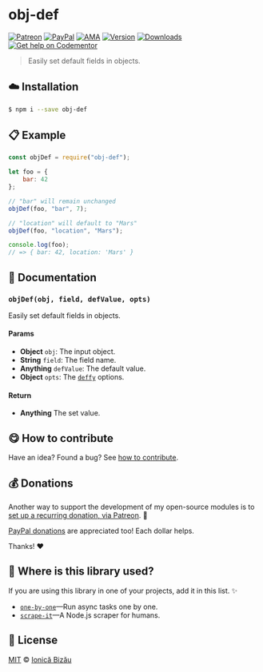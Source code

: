 
# obj-def

 [![Patreon](https://img.shields.io/badge/Support%20me%20on-Patreon-%23e6461a.svg)][paypal-donations] [![PayPal](https://img.shields.io/badge/%24-paypal-f39c12.svg)][paypal-donations] [![AMA](https://img.shields.io/badge/ask%20me-anything-1abc9c.svg)](https://github.com/IonicaBizau/ama) [![Version](https://img.shields.io/npm/v/obj-def.svg)](https://www.npmjs.com/package/obj-def) [![Downloads](https://img.shields.io/npm/dt/obj-def.svg)](https://www.npmjs.com/package/obj-def) [![Get help on Codementor](https://cdn.codementor.io/badges/get_help_github.svg)](https://www.codementor.io/johnnyb?utm_source=github&utm_medium=button&utm_term=johnnyb&utm_campaign=github)

> Easily set default fields in objects.

## :cloud: Installation

```sh
$ npm i --save obj-def
```


## :clipboard: Example



```js
const objDef = require("obj-def");

let foo = {
    bar: 42
};

// "bar" will remain unchanged
objDef(foo, "bar", 7);

// "location" will default to "Mars"
objDef(foo, "location", "Mars");

console.log(foo);
// => { bar: 42, location: 'Mars' }
```

## :memo: Documentation


### `objDef(obj, field, defValue, opts)`
Easily set default fields in objects.

#### Params
- **Object** `obj`: The input object.
- **String** `field`: The field name.
- **Anything** `defValue`: The default value.
- **Object** `opts`: The [`deffy`](https://github.com/IonicaBizau/deffy) options.

#### Return
- **Anything** The set value.



## :yum: How to contribute
Have an idea? Found a bug? See [how to contribute][contributing].

## :moneybag: Donations

Another way to support the development of my open-source modules is
to [set up a recurring donation, via Patreon][patreon]. :rocket:

[PayPal donations][paypal-donations] are appreciated too! Each dollar helps.

Thanks! :heart:

## :dizzy: Where is this library used?
If you are using this library in one of your projects, add it in this list. :sparkles:


 - [`one-by-one`](https://github.com/IonicaBizau/one-by-one)—Run async tasks one by one.
 - [`scrape-it`](https://github.com/IonicaBizau/scrape-it#readme)—A Node.js scraper for humans.

## :scroll: License

[MIT][license] © [Ionică Bizău][website]

[patreon]: https://www.patreon.com/ionicabizau
[paypal-donations]: https://www.paypal.com/cgi-bin/webscr?cmd=_s-xclick&hosted_button_id=RVXDDLKKLQRJW
[donate-now]: http://i.imgur.com/6cMbHOC.png

[license]: http://showalicense.com/?fullname=Ionic%C4%83%20Biz%C4%83u%20%3Cbizauionica%40gmail.com%3E%20(http%3A%2F%2Fionicabizau.net)&year=2016#license-mit
[website]: http://ionicabizau.net
[contributing]: /CONTRIBUTING.md
[docs]: /DOCUMENTATION.md
